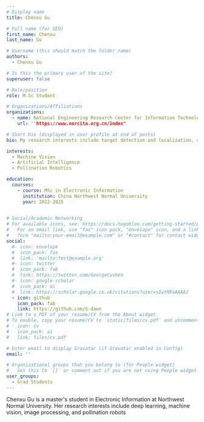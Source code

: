 ```yaml
---
# Display name
title: Chenxu Gu

# Full name (for SEO)
first_name: Chenxu
last_name: Gu

# Username (this should match the folder name)
authors:
  - Chenxu Gu

# Is this the primary user of the site?
superuser: false

# Role/position
role: M.Sc Student

# Organizations/Affiliations
organizations:
  - name: National Engineering Research Center for Information Technology in Agriculture
    url: ''https://www.nercita.org.cn/index"

# Short bio (displayed in user profile at end of posts)
bio: My research interests include target detection and localization, as well as pollination robots.

interests:
  - Machine Vision
  - Artificial Intelligence
  - Pollination Robotics

education:
  courses:
    - course: MSc in Electronic Information
      institution: China Northwest Normal University
      year: 2022-2025
    

# Social/Academic Networking
# For available icons, see: https://docs.hugoblox.com/getting-started/page-builder/#icons
#   For an email link, use "fas" icon pack, "envelope" icon, and a link in the
#   form "mailto:your-email@example.com" or "#contact" for contact widget.
social:
  #- icon: envelope
  #  icon_pack: fas
  #  link: 'mailto:test@example.org'
  #- icon: twitter
  #  icon_pack: fab
  #  link: https://twitter.com/GeorgeCushen
  #- icon: google-scholar
  #  icon_pack: ai
  #  link: https://scholar.google.co.uk/citations?user=sIwtMXoAAAAJ
  - icon: github
    icon_pack: fab
    link: https://github.com/G-dawn
# Link to a PDF of your resume/CV from the About widget.
# To enable, copy your resume/CV to `static/files/cv.pdf` and uncomment the lines below.
# - icon: cv
#   icon_pack: ai
#   link: files/cv.pdf

# Enter email to display Gravatar (if Gravatar enabled in Config)
email: ''

# Organizational groups that you belong to (for People widget)
#   Set this to `[]` or comment out if you are not using People widget.
user_groups:
  - Grad Students
---
```


Chenxu Gu is a master's student in Electronic Information at Northwest Normal University. Her research interests include deep learning, machine vision, image processing, and pollination robots


